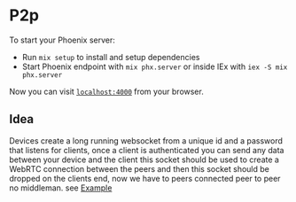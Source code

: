 # P2p

To start your Phoenix server:

- Run `mix setup` to install and setup dependencies
- Start Phoenix endpoint with `mix phx.server` or inside IEx with `iex -S mix phx.server`

Now you can visit [`localhost:4000`](http://localhost:4000) from your browser.

## Idea

Devices create a long running websocket from a unique id and a password that listens
for clients, once a client is authenticated you can send any data between your device and the client
this socket should be used to create a WebRTC connection between the peers and then this socket should
be dropped on the clients end, now we have to peers connected peer to peer no middleman. see [Example](example/index.js)
